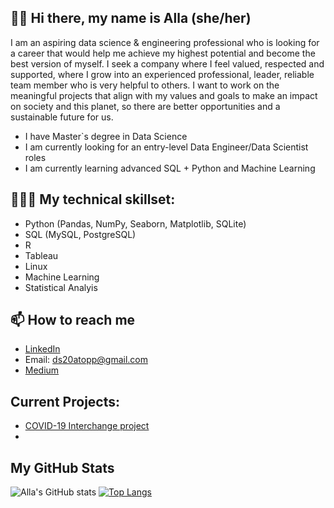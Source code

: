## 👋🏼 Hi there, my name is Alla (she/her) 

I am an aspiring data science & engineering professional who is looking for a career that would help me achieve my highest potential and become
the best version of myself. I seek a company where I feel valued, respected and supported, where I grow into an experienced professional, leader,
reliable team member who is very helpful to others. I want to work on the meaningful projects that align with my values and goals to make an
impact on society and this planet, so there are better opportunities and a sustainable future for us.

* I have Master`s degree in Data Science
* I am currently looking for an entry-level Data Engineer/Data Scientist roles
* I am currently learning advanced SQL + Python and Machine Learning  


## 👩🏼‍💻 My technical skillset: 
* Python (Pandas, NumPy, Seaborn, Matplotlib, SQLite)
* SQL (MySQL, PostgreSQL)
* R
* Tableau
* Linux
* Machine Learning 
* Statistical Analyis

## 📫 How to reach me
- [LinkedIn](https://www.linkedin.com/in/alla-topp-88260161/)
- Email: ds20atopp@gmail.com
- [Medium](https://medium.com/@alekseeva8829)

## Current Projects:
* [COVID-19 Interchange project](https://github.com/AATopp/AllaT_Portfolio_Data_Scientist/tree/main/Data%20Engineering/COVID-19%20Interchange%20Project)
* 

## My GitHub Stats
![Alla's GitHub stats](https://github-readme-stats.vercel.app/api?username=AATopp&show_icons=true&theme=radical)
[![Top Langs](https://github-readme-stats.vercel.app/api/top-langs/?username=AATopp&langs_count=8&show_icons=true&theme=radical)](https://github.com/AATopp/github-readme-stats)
